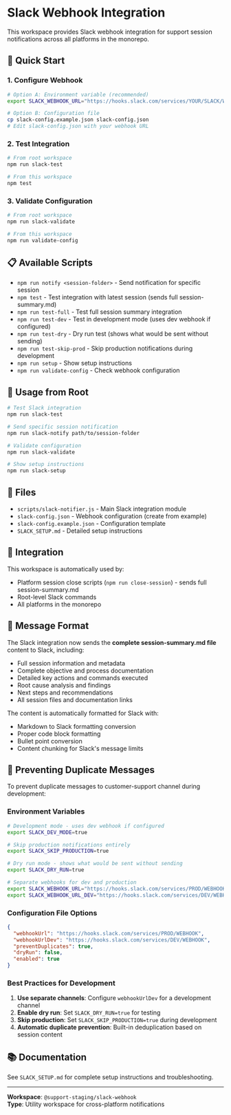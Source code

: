 # Slack Webhook Integration

This workspace provides Slack webhook integration for support session notifications across all platforms in the monorepo.

## 🚀 Quick Start

### 1. Configure Webhook
```bash
# Option A: Environment variable (recommended)
export SLACK_WEBHOOK_URL="https://hooks.slack.com/services/YOUR/SLACK/WEBHOOK"

# Option B: Configuration file
cp slack-config.example.json slack-config.json
# Edit slack-config.json with your webhook URL
```

### 2. Test Integration
```bash
# From root workspace
npm run slack-test

# From this workspace
npm test
```

### 3. Validate Configuration
```bash
# From root workspace
npm run slack-validate

# From this workspace
npm run validate-config
```

## 📋 Available Scripts

- `npm run notify <session-folder>` - Send notification for specific session
- `npm test` - Test integration with latest session (sends full session-summary.md)
- `npm run test-full` - Test full session summary integration
- `npm run test-dev` - Test in development mode (uses dev webhook if configured)
- `npm run test-dry` - Dry run test (shows what would be sent without sending)
- `npm run test-skip-prod` - Skip production notifications during development
- `npm run setup` - Show setup instructions
- `npm run validate-config` - Check webhook configuration

## 🔧 Usage from Root

```bash
# Test Slack integration
npm run slack-test

# Send specific session notification
npm run slack-notify path/to/session-folder

# Validate configuration
npm run slack-validate

# Show setup instructions
npm run slack-setup
```

## 📁 Files

- `scripts/slack-notifier.js` - Main Slack integration module
- `slack-config.json` - Webhook configuration (create from example)
- `slack-config.example.json` - Configuration template
- `SLACK_SETUP.md` - Detailed setup instructions

## 🔗 Integration

This workspace is automatically used by:
- Platform session close scripts (`npm run close-session`) - sends full session-summary.md
- Root-level Slack commands
- All platforms in the monorepo

## 📄 Message Format

The Slack integration now sends the **complete session-summary.md file** content to Slack, including:
- Full session information and metadata
- Complete objective and process documentation
- Detailed key actions and commands executed
- Root cause analysis and findings
- Next steps and recommendations
- All session files and documentation links

The content is automatically formatted for Slack with:
- Markdown to Slack formatting conversion
- Proper code block formatting
- Bullet point conversion
- Content chunking for Slack's message limits

## 🚫 Preventing Duplicate Messages

To prevent duplicate messages to customer-support channel during development:

### Environment Variables
```bash
# Development mode - uses dev webhook if configured
export SLACK_DEV_MODE=true

# Skip production notifications entirely
export SLACK_SKIP_PRODUCTION=true

# Dry run mode - shows what would be sent without sending
export SLACK_DRY_RUN=true

# Separate webhooks for dev and production
export SLACK_WEBHOOK_URL="https://hooks.slack.com/services/PROD/WEBHOOK"
export SLACK_WEBHOOK_URL_DEV="https://hooks.slack.com/services/DEV/WEBHOOK"
```

### Configuration File Options
```json
{
  "webhookUrl": "https://hooks.slack.com/services/PROD/WEBHOOK",
  "webhookUrlDev": "https://hooks.slack.com/services/DEV/WEBHOOK",
  "preventDuplicates": true,
  "dryRun": false,
  "enabled": true
}
```

### Best Practices for Development
1. **Use separate channels**: Configure `webhookUrlDev` for a development channel
2. **Enable dry run**: Set `SLACK_DRY_RUN=true` for testing
3. **Skip production**: Set `SLACK_SKIP_PRODUCTION=true` during development
4. **Automatic duplicate prevention**: Built-in deduplication based on session content

## 📚 Documentation

See `SLACK_SETUP.md` for complete setup instructions and troubleshooting.

---

**Workspace**: `@support-staging/slack-webhook`  
**Type**: Utility workspace for cross-platform notifications
